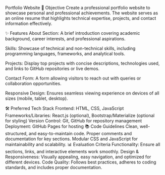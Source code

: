 Portfolio Website
🎯 Objective
Create a professional portfolio website to showcase personal and professional achievements. The website serves as an online resume that highlights technical expertise, projects, and contact information effectively.

✨ Features
About Section:
A brief introduction covering academic background, career interests, and professional aspirations.

Skills:
Showcase of technical and non-technical skills, including programming languages, frameworks, and analytical tools.

Projects:
Display top projects with concise descriptions, technologies used, and links to GitHub repositories or live demos.

Contact Form:
A form allowing visitors to reach out with queries or collaboration opportunities.

Responsive Design:
Ensures seamless viewing experience on devices of all sizes (mobile, tablet, desktop).

🛠️ Preferred Tech Stack
Frontend: HTML, CSS, JavaScript
Frameworks/Libraries: React.js (optional), Bootstrap/Materialize (optional for styling)
Version Control: Git, GitHub for repository management
Deployment: GitHub Pages for hosting
📚 Code Guidelines
Clean, well-structured, and easy-to-maintain code.
Proper comments and documentation for key sections.
Modular CSS and JavaScript for maintainability and scalability.
📊 Evaluation Criteria
Functionality: Ensure all sections, links, and interactive elements work smoothly.
Design & Responsiveness: Visually appealing, easy navigation, and optimized for different devices.
Code Quality: Follows best practices, adheres to coding standards, and includes proper documentation.

